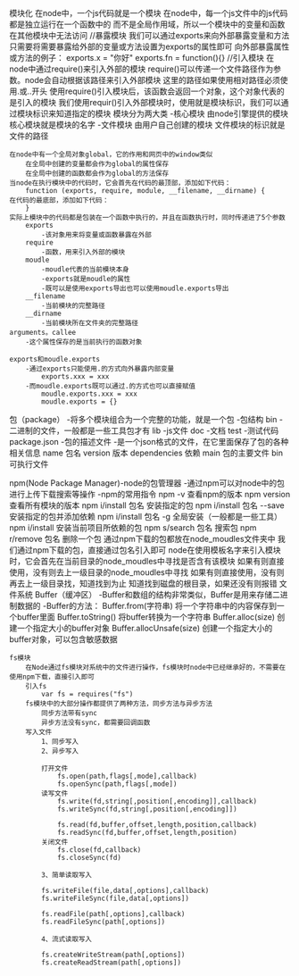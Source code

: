 模块化
    在node中，一个js代码就是一个模块
    在node中，每一个js文件中的js代码都是独立运行在一个函数中的
        而不是全局作用域，所以一个模块中的变量和函数在其他模块中无法访问
    //暴露模块
    我们可以通过exports来向外部暴露变量和方法
        只需要将需要暴露给外部的变量或方法设置为exports的属性即可
    向外部暴露属性或方法的例子：
        exports.x = "你好"
        exports.fn = function(){}
    //引入模块
    在node中通过require()来引入外部的模块
        require()可以传递一个文件路径作为参数。node会自动根据该路径来引入外部模块
            这里的路径如果使用相对路径必须使用.或..开头
        使用require()引入模块后，该函数会返回一个对象，这个对象代表的是引入的模块
    我们使用requir()引入外部模块时，使用就是模块标识，我们可以通过模块标识来知道指定的模块
        模块分为两大类
        -核心模块
            由node引擎提供的模块
            核心模块就是模块的名字
        -文件模块
            由用户自己创建的模块
            文件模块的标识就是文件的路径

    在node中有一个全局对象global，它的作用和网页中的window类似
        在全局中创建的变量都会作为global的属性保存
        在全局中创建的函数都会作为global的方法保存
    当node在执行模块中的代码时，它会首先在代码的最顶部，添加如下代码：
        function (exports, require, module, __filename, __dirname) {
    在代码的最底部，添加如下代码：
        }
    实际上模块中的代码都是包装在一个函数中执行的，并且在函数执行时，同时传递进了5个参数
        exports
            -该对象用来将变量或函数暴露在外部
        require
            -函数，用来引入外部的模块
        moudle
            -moudle代表的当前模块本身
            -exports就是moudle的属性
            -既可以是使用exports导出也可以使用moudle.exports导出
        __filename
            -当前模块的完整路径
        __dirname
            -当前模块所在文件夹的完整路径
    arguments。callee
        -这个属性保存的是当前执行的函数对象

    exports和moudle.exports
        -通过exports只能使用.的方式向外暴露内部变量
            exports.xxx = xxx
        -而moudle.exports既可以通过.的方式也可以直接赋值
            moudle.exports.xxx = xxx
            moudle.exports = {}

包（package）
    -将多个模块组合为一个完整的功能，就是一个包
    -包结构
        bin
            -二进制的文件，一般都是一些工具包才有
        lib
            -js文件
        doc
            -文档
        test
            -测试代码
        package.json
            -包的描述文件
            -是一个json格式的文件，在它里面保存了包的各种相关信息
                name 包名
                version 版本
                dependencies 依赖
                main 包的主要文件
                bin 可执行文件

npm(Node Package Manager)-node的包管理器
    -通过npm可以对node中的包进行上传下载搜索等操作
    -npm的常用指令
        npm -v 查看npm的版本
        npm version 查看所有模块的版本
        npm i/install 包名 安装指定的包
        npm i/install 包名 --save 安装指定的包并添加依赖
        npm i/install 包名 -g 全局安装（一般都是一些工具）
        npm i/install 安装当前项目所依赖的包
        npm s/search 包名 搜索包
        npm r/remove 包名 删除一个包
    通过npm下载的包都放在node_moudles文件夹中
        我们通过npm下载的包，直接通过包名引入即可
    node在使用模板名字来引入模块时，它会首先在当前目录的node_moudles中寻找是否含有该模块
        如果有则直接使用，没有则去上一级目录的node_moudles中寻找
        如果有则直接使用，没有则再去上一级目录找，知道找到为止
        知道找到磁盘的根目录，如果还没有则报错
文件系统
    Buffer（缓冲区）
    -Buffer和数组的结构非常类似，Buffer是用来存储二进制数据的
    -Buffer的方法：
        Buffer.from(字符串)
            将一个字符串中的内容保存到一个buffer里面
        Buffer.toString()
            将buffer转换为一个字符串
        Buffer.alloc(size)
            创建一个指定大小的buffer对象
        Buffer.allocUnsafe(size)
            创建一个指定大小的buffer对象，可以包含敏感数据
        
    fs模块
        在Node通过fs模块对系统中的文件进行操作，fs模块时node中已经继承好的，不需要在使用npm下载，直接引入即可
        引入fs
            var fs = requires("fs")
        fs模块中的大部分操作都提供了两种方法，同步方法与异步方法
            同步方法带有sync
            异步方法没有sync，都需要回调函数
        写入文件
            1、同步写入
            2、异步写入

            打开文件
                fs.open(path,flags[,mode],callback)
                fs.openSync(path,flags[,mode])
            读写文件
                fs.write(fd,string[,position[,encoding]],callback)
                fs.writeSync(fd,string[,position[,encoding]])

                fs.read(fd,buffer,offset,length,position,callback)
                fs.readSync(fd,buffer,offset,length,position)
            关闭文件
                fs.close(fd,callback)
                fs.closeSync(fd)

            3、简单读取写入

            fs.writeFile(file,data[,options],callback)
            fs.writeFileSync(file,data[,options])

            fs.readFile(path[,options],callback)
            fs.readFileSync(path[,options])

            4、流式读取写入
            
            fs.createWriteStream(path[,options])
            fs.createReadStream(path[,options])

       


    
    
    
            
    